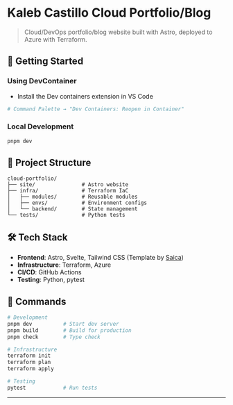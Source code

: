 # Kaleb Castillo Cloud Portfolio/Blog

> Cloud/DevOps portfolio/blog website built with Astro, deployed to Azure with Terraform.

## 🚀 Getting Started

### Using DevContainer

- Install the Dev containers extension in VS Code

```bash
# Command Palette → "Dev Containers: Reopen in Container"
```

### Local Development

```bash
pnpm dev
```

## 📁 Project Structure

```
cloud-portfolio/
├── site/               # Astro website
├── infra/              # Terraform IaC
│   ├── modules/        # Reusable modules
│   ├── envs/           # Environment configs
│   └── backend/        # State management
└── tests/              # Python tests
```

## 🛠️ Tech Stack

- **Frontend**: Astro, Svelte, Tailwind CSS (Template by [Saica](https://github.com/saicaca))
- **Infrastructure**: Terraform, Azure
- **CI/CD**: GitHub Actions
- **Testing**: Python, pytest

## 🔧 Commands

```bash
# Development
pnpm dev          # Start dev server
pnpm build        # Build for production
pnpm check        # Type check

# Infrastructure
terraform init
terraform plan
terraform apply

# Testing
pytest            # Run tests
```

---
